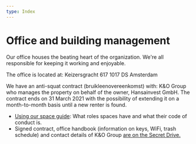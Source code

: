 ```yaml
---
type: Index
---
```


# Office and building management

Our office houses the beating heart of the organization. We're all responsible for keeping it working and enjoyable.

The office is located at:
Keizersgracht 617
1017 DS Amsterdam

We have an anti-squat contract (bruikleenovereenkomst) with: K&O Group who manages the property on behalf of the owner, Hansainvest GmbH. The contract ends on 31 March 2021 with the possibility of extending it on a month-to-month basis until a new renter is found.

* [Using our space guide](using-space.md): What roles spaces have and what their code of conduct is.
* Signed contract, office handbook (information on keys, WiFi, trash schedule) and contact details of K&O Group [are on the Secret Drive.](https://drive.google.com/drive/folders/1PJfus4U_eGuHkFPrxW1TTHH8RRg4tGpi)
